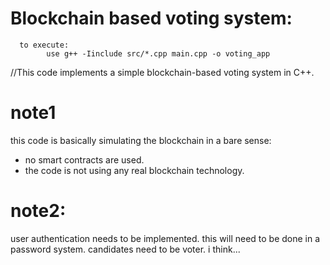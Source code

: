 # Blockchain based voting system:
      to execute:
            use g++ -Iinclude src/*.cpp main.cpp -o voting_app
//This code implements a simple blockchain-based voting system in C++.

# note1 
this code is basically simulating the blockchain in a bare sense: 
- no smart contracts are used.
- the code is not using any real blockchain technology.

# note2:
user authentication needs to be implemented.
this will need to be done in a password system.
candidates need to be voter. i think...
